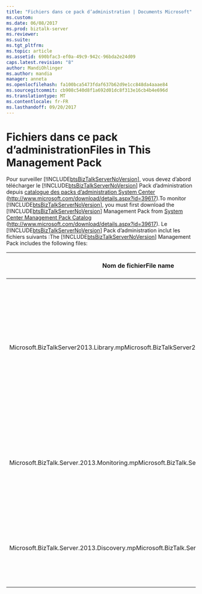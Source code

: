 ```yaml
---
title: "Fichiers dans ce pack d’administration | Documents Microsoft"
ms.custom: 
ms.date: 06/08/2017
ms.prod: biztalk-server
ms.reviewer: 
ms.suite: 
ms.tgt_pltfrm: 
ms.topic: article
ms.assetid: 690bfac3-ef0a-49c9-942c-96bda2e24d09
caps.latest.revision: "8"
author: MandiOhlinger
ms.author: mandia
manager: anneta
ms.openlocfilehash: fa100bca5473fdaf637b62d9e1cc848da4aaae84
ms.sourcegitcommit: cb908c540d8f1a692d01dc8f313e16cb4b4e696d
ms.translationtype: MT
ms.contentlocale: fr-FR
ms.lasthandoff: 09/20/2017
---
```

# <a name="files-in-this-management-pack"></a><span data-ttu-id="9cee3-102">Fichiers dans ce pack d’administration</span><span class="sxs-lookup"><span data-stu-id="9cee3-102">Files in This Management Pack</span></span>
<span data-ttu-id="9cee3-103">Pour surveiller [!INCLUDE[btsBizTalkServerNoVersion](../includes/btsbiztalkservernoversion-md.md)], vous devez d’abord télécharger le [!INCLUDE[btsBizTalkServerNoVersion](../includes/btsbiztalkservernoversion-md.md)] Pack d’administration depuis [catalogue des packs d’administration System Center](http://www.microsoft.com/download/details.aspx?id=39617) (http://www.microsoft.com/download/details.aspx?id=39617).</span><span class="sxs-lookup"><span data-stu-id="9cee3-103">To monitor [!INCLUDE[btsBizTalkServerNoVersion](../includes/btsbiztalkservernoversion-md.md)], you must first download the [!INCLUDE[btsBizTalkServerNoVersion](../includes/btsbiztalkservernoversion-md.md)] Management Pack from [System Center Management Pack Catalog](http://www.microsoft.com/download/details.aspx?id=39617) (http://www.microsoft.com/download/details.aspx?id=39617).</span></span> <span data-ttu-id="9cee3-104">Le [!INCLUDE[btsBizTalkServerNoVersion](../includes/btsbiztalkservernoversion-md.md)] Pack d’administration inclut les fichiers suivants :</span><span class="sxs-lookup"><span data-stu-id="9cee3-104">The [!INCLUDE[btsBizTalkServerNoVersion](../includes/btsbiztalkservernoversion-md.md)] Management Pack includes the following files:</span></span>  
  
|<span data-ttu-id="9cee3-105">Nom de fichier</span><span class="sxs-lookup"><span data-stu-id="9cee3-105">File name</span></span>|<span data-ttu-id="9cee3-106">Nom complet</span><span class="sxs-lookup"><span data-stu-id="9cee3-106">Display name</span></span>|<span data-ttu-id="9cee3-107"> Description</span><span class="sxs-lookup"><span data-stu-id="9cee3-107">Description</span></span>|  
|---------------|------------------|-----------------|  
|<span data-ttu-id="9cee3-108">Microsoft.BizTalkServer2013.Library.mp</span><span class="sxs-lookup"><span data-stu-id="9cee3-108">Microsoft.BizTalkServer2013.Library.mp</span></span>|<span data-ttu-id="9cee3-109">Bibliothèque de BizTalk Server</span><span class="sxs-lookup"><span data-stu-id="9cee3-109">BizTalk Server Library</span></span>|<span data-ttu-id="9cee3-110">Contient des classes génériques, les relations et les autres blocs de construction de pack de gestion qui sont utilisés par les autres packs d’administration pour fournir une analyse pour toutes les applications BizTalk.</span><span class="sxs-lookup"><span data-stu-id="9cee3-110">Contains generic classes, relationships and other management pack building blocks that are used by other management packs to provide monitoring for all BizTalk applications.</span></span>|  
|<span data-ttu-id="9cee3-111">Microsoft.BizTalk.Server.2013.Monitoring.mp</span><span class="sxs-lookup"><span data-stu-id="9cee3-111">Microsoft.BizTalk.Server.2013.Monitoring.mp</span></span>|<span data-ttu-id="9cee3-112">Surveillance de BizTalk Server</span><span class="sxs-lookup"><span data-stu-id="9cee3-112">BizTalk Server Monitoring</span></span>|<span data-ttu-id="9cee3-113">Contient des moniteurs, des règles et des vues qui fournissent un moyen extensible pour contrôler toutes les applications BizTalk.</span><span class="sxs-lookup"><span data-stu-id="9cee3-113">Contains monitors, rules and views that provide an extensible way to control all BizTalk applications.</span></span>|  
|<span data-ttu-id="9cee3-114">Microsoft.BizTalk.Server.2013.Discovery.mp</span><span class="sxs-lookup"><span data-stu-id="9cee3-114">Microsoft.BizTalk.Server.2013.Discovery.mp</span></span>|<span data-ttu-id="9cee3-115">Détection de BizTalk Server</span><span class="sxs-lookup"><span data-stu-id="9cee3-115">BizTalk Server Discovery</span></span>|<span data-ttu-id="9cee3-116">Contient des détections qui sont utilisées pour rechercher les différents composants d’applications BizTalk.</span><span class="sxs-lookup"><span data-stu-id="9cee3-116">Contains discoveries that are used for finding the various components of BizTalk applications.</span></span>|